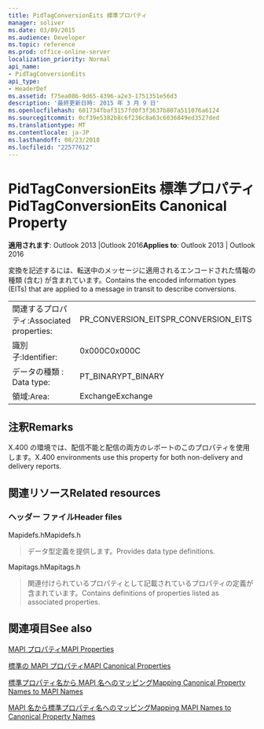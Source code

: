 ```yaml
---
title: PidTagConversionEits 標準プロパティ
manager: soliver
ms.date: 03/09/2015
ms.audience: Developer
ms.topic: reference
ms.prod: office-online-server
localization_priority: Normal
api_name:
- PidTagConversionEits
api_type:
- HeaderDef
ms.assetid: f75ea086-9d65-4396-a2e3-1751351e56d3
description: '最終更新日時: 2015 年 3 月 9 日'
ms.openlocfilehash: 601734fbaf3157fd0f3f3637b807a511076a6124
ms.sourcegitcommit: 0cf39e5382b8c6f236c8a63c6036849ed3527ded
ms.translationtype: MT
ms.contentlocale: ja-JP
ms.lasthandoff: 08/23/2018
ms.locfileid: "22577612"
---
```

# <a name="pidtagconversioneits-canonical-property"></a><span data-ttu-id="bac8d-103">PidTagConversionEits 標準プロパティ</span><span class="sxs-lookup"><span data-stu-id="bac8d-103">PidTagConversionEits Canonical Property</span></span>

  
  
<span data-ttu-id="bac8d-104">**適用されます**: Outlook 2013 |Outlook 2016</span><span class="sxs-lookup"><span data-stu-id="bac8d-104">**Applies to**: Outlook 2013 | Outlook 2016</span></span> 
  
<span data-ttu-id="bac8d-105">変換を記述するには、転送中のメッセージに適用されるエンコードされた情報の種類 (含む) が含まれています。</span><span class="sxs-lookup"><span data-stu-id="bac8d-105">Contains the encoded information types (EITs) that are applied to a message in transit to describe conversions.</span></span>
  
|||
|:-----|:-----|
|<span data-ttu-id="bac8d-106">関連するプロパティ:</span><span class="sxs-lookup"><span data-stu-id="bac8d-106">Associated properties:</span></span>  <br/> |<span data-ttu-id="bac8d-107">PR_CONVERSION_EITS</span><span class="sxs-lookup"><span data-stu-id="bac8d-107">PR_CONVERSION_EITS</span></span>  <br/> |
|<span data-ttu-id="bac8d-108">識別子:</span><span class="sxs-lookup"><span data-stu-id="bac8d-108">Identifier:</span></span>  <br/> |<span data-ttu-id="bac8d-109">0x000C</span><span class="sxs-lookup"><span data-stu-id="bac8d-109">0x000C</span></span>  <br/> |
|<span data-ttu-id="bac8d-110">データの種類 : </span><span class="sxs-lookup"><span data-stu-id="bac8d-110">Data type:</span></span>  <br/> |<span data-ttu-id="bac8d-111">PT_BINARY</span><span class="sxs-lookup"><span data-stu-id="bac8d-111">PT_BINARY</span></span>  <br/> |
|<span data-ttu-id="bac8d-112">領域:</span><span class="sxs-lookup"><span data-stu-id="bac8d-112">Area:</span></span>  <br/> |<span data-ttu-id="bac8d-113">Exchange</span><span class="sxs-lookup"><span data-stu-id="bac8d-113">Exchange</span></span>  <br/> |
   
## <a name="remarks"></a><span data-ttu-id="bac8d-114">注釈</span><span class="sxs-lookup"><span data-stu-id="bac8d-114">Remarks</span></span>

<span data-ttu-id="bac8d-115">X.400 の環境では、配信不能と配信の両方のレポートのこのプロパティを使用します。</span><span class="sxs-lookup"><span data-stu-id="bac8d-115">X.400 environments use this property for both non-delivery and delivery reports.</span></span>
  
## <a name="related-resources"></a><span data-ttu-id="bac8d-116">関連リソース</span><span class="sxs-lookup"><span data-stu-id="bac8d-116">Related resources</span></span>

### <a name="header-files"></a><span data-ttu-id="bac8d-117">ヘッダー ファイル</span><span class="sxs-lookup"><span data-stu-id="bac8d-117">Header files</span></span>

<span data-ttu-id="bac8d-118">Mapidefs.h</span><span class="sxs-lookup"><span data-stu-id="bac8d-118">Mapidefs.h</span></span>
  
> <span data-ttu-id="bac8d-119">データ型定義を提供します。</span><span class="sxs-lookup"><span data-stu-id="bac8d-119">Provides data type definitions.</span></span>
    
<span data-ttu-id="bac8d-120">Mapitags.h</span><span class="sxs-lookup"><span data-stu-id="bac8d-120">Mapitags.h</span></span>
  
> <span data-ttu-id="bac8d-121">関連付けられているプロパティとして記載されているプロパティの定義が含まれています。</span><span class="sxs-lookup"><span data-stu-id="bac8d-121">Contains definitions of properties listed as associated properties.</span></span>
    
## <a name="see-also"></a><span data-ttu-id="bac8d-122">関連項目</span><span class="sxs-lookup"><span data-stu-id="bac8d-122">See also</span></span>



[<span data-ttu-id="bac8d-123">MAPI プロパティ</span><span class="sxs-lookup"><span data-stu-id="bac8d-123">MAPI Properties</span></span>](mapi-properties.md)
  
[<span data-ttu-id="bac8d-124">標準の MAPI プロパティ</span><span class="sxs-lookup"><span data-stu-id="bac8d-124">MAPI Canonical Properties</span></span>](mapi-canonical-properties.md)
  
[<span data-ttu-id="bac8d-125">標準プロパティ名から MAPI 名へのマッピング</span><span class="sxs-lookup"><span data-stu-id="bac8d-125">Mapping Canonical Property Names to MAPI Names</span></span>](mapping-canonical-property-names-to-mapi-names.md)
  
[<span data-ttu-id="bac8d-126">MAPI 名から標準プロパティ名へのマッピング</span><span class="sxs-lookup"><span data-stu-id="bac8d-126">Mapping MAPI Names to Canonical Property Names</span></span>](mapping-mapi-names-to-canonical-property-names.md)

